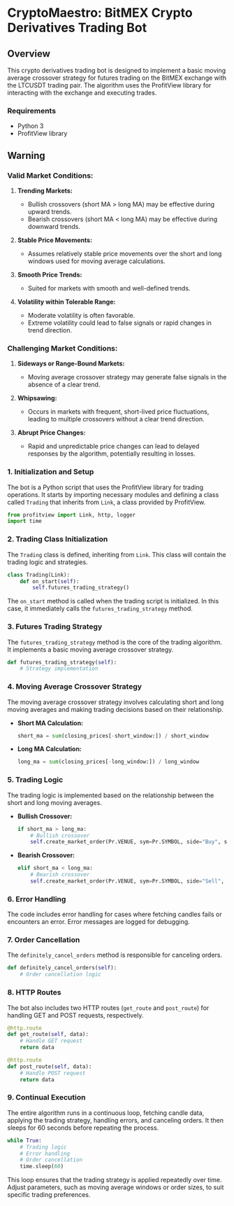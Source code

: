 # CryptoMaestro: BitMEX Crypto Derivatives Trading Bot

## Overview
This crypto derivatives trading bot is designed to implement a basic moving average crossover strategy for futures trading on the BitMEX exchange with the LTCUSDT trading pair. The algorithm uses the ProfitView library for interacting with the exchange and executing trades.

### Requirements
- Python 3
- ProfitView library 

## Warning

### Valid Market Conditions:

1. **Trending Markets:**
   - Bullish crossovers (short MA > long MA) may be effective during upward trends.
   - Bearish crossovers (short MA < long MA) may be effective during downward trends.

2. **Stable Price Movements:**
   - Assumes relatively stable price movements over the short and long windows used for moving average calculations.

3. **Smooth Price Trends:**
   - Suited for markets with smooth and well-defined trends.

4. **Volatility within Tolerable Range:**
   - Moderate volatility is often favorable.
   - Extreme volatility could lead to false signals or rapid changes in trend direction.

### Challenging Market Conditions:

1. **Sideways or Range-Bound Markets:**
   - Moving average crossover strategy may generate false signals in the absence of a clear trend.

2. **Whipsawing:**
   - Occurs in markets with frequent, short-lived price fluctuations, leading to multiple crossovers without a clear trend direction.

3. **Abrupt Price Changes:**
   - Rapid and unpredictable price changes can lead to delayed responses by the algorithm, potentially resulting in losses.

### 1. Initialization and Setup

The bot is a Python script that uses the ProfitView library for trading operations. It starts by importing necessary modules and defining a class called `Trading` that inherits from `Link`, a class provided by ProfitView.

```python
from profitview import Link, http, logger
import time
```

### 2. Trading Class Initialization

The `Trading` class is defined, inheriting from `Link`. This class will contain the trading logic and strategies.

```python
class Trading(Link):
    def on_start(self):
        self.futures_trading_strategy()
```

The `on_start` method is called when the trading script is initialized. In this case, it immediately calls the `futures_trading_strategy` method.

### 3. Futures Trading Strategy

The `futures_trading_strategy` method is the core of the trading algorithm. It implements a basic moving average crossover strategy.

```python
def futures_trading_strategy(self):
    # Strategy implementation
```

### 4. Moving Average Crossover Strategy

The moving average crossover strategy involves calculating short and long moving averages and making trading decisions based on their relationship.

- **Short MA Calculation:**
  ```python
  short_ma = sum(closing_prices[-short_window:]) / short_window
  ```

- **Long MA Calculation:**
  ```python
  long_ma = sum(closing_prices[-long_window:]) / long_window
  ```

### 5. Trading Logic

The trading logic is implemented based on the relationship between the short and long moving averages.

- **Bullish Crossover:**
  ```python
  if short_ma > long_ma:
      # Bullish crossover
      self.create_market_order(Pr.VENUE, sym=Pr.SYMBOL, side="Buy", size=1000000)
  ```

- **Bearish Crossover:**
  ```python
  elif short_ma < long_ma:
      # Bearish crossover
      self.create_market_order(Pr.VENUE, sym=Pr.SYMBOL, side="Sell", size=1000)
  ```

### 6. Error Handling

The code includes error handling for cases where fetching candles fails or encounters an error. Error messages are logged for debugging.

### 7. Order Cancellation

The `definitely_cancel_orders` method is responsible for canceling orders.

```python
def definitely_cancel_orders(self):
    # Order cancellation logic
```

### 8. HTTP Routes

The bot also includes two HTTP routes (`get_route` and `post_route`) for handling GET and POST requests, respectively.

```python
@http.route
def get_route(self, data):
    # Handle GET request
    return data

@http.route
def post_route(self, data):
    # Handle POST request
    return data
```

### 9. Continual Execution

The entire algorithm runs in a continuous loop, fetching candle data, applying the trading strategy, handling errors, and canceling orders. It then sleeps for 60 seconds before repeating the process.

```python
while True:
    # Trading logic
    # Error handling
    # Order cancellation
    time.sleep(60)
```

This loop ensures that the trading strategy is applied repeatedly over time. Adjust parameters, such as moving average windows or order sizes, to suit specific trading preferences.